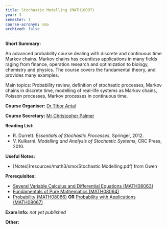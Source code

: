 ```yaml
---
title: Stochastic Modelling (MATH10007)
year: 3
semester: 1 
course-acronym: smo
archived: false
---
```


**Short Summary:** 

An advanced probability course dealing with discrete and continuous time Markov chains.  Markov chains has countless applications in many fields raging from finance, operation research and optimization to biology, chemistry and physics. The course covers the fundamental theory, and provides many examples.

Main topics: Probability review, definition of stochastic processes, Markov chains in discrete time, modelling of real-life systems as Markov chains, Poisson processes, Markov processes in continuous time.

**Course Organiser:** [Dr Tibor Antal](<Tibor.Antal@ed.ac.uk>)

**Course Secretary:** [Mr Christopher Palmer](<chris.palmer@ed.ac.uk>) 

**Reading List:** 

- R. Durrett. *Essentials of Stochastic Processes*, Springer, 2012. 
- V. Kulkarni. *Modelling and Analysis of Stochastic Systems*, CRC Press, 2010.

**Useful Notes:**

- [Notes](resources/math3/smo/Stochastic Modelling.pdf) from Owen

**Prerequisites:** 

- [Several Variable Calculus and Differential Equations (MATH08063)](/math2/#svcde)
- [Fundamentals of Pure Mathematics (MATH08064)](/math2/#fpm)
- [Probability (MATH08066)](/math2/#prob) **OR** [Probability with Applications (MATH08067)](/math2/#pwa)

**Exam Info:** *not yet published*

**Other:**
